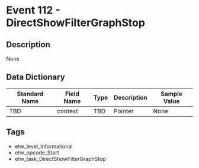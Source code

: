 # Event 112 - DirectShowFilterGraphStop

## Description
None

## Data Dictionary
|Standard Name|Field Name|Type|Description|Sample Value|
|---|---|---|---|---|
|TBD|context|TBD|Pointer|None|None|

## Tags
* etw_level_Informational
* etw_opcode_Start
* etw_task_DirectShowFilterGraphStop